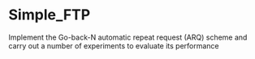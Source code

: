 # Simple_FTP
Implement the Go-back-N automatic repeat request (ARQ) scheme and carry out a number of experiments to evaluate its performance
